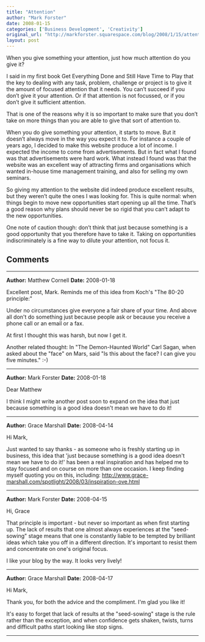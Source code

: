 ```yaml
---
title: "Attention"
author: "Mark Forster"
date: 2008-01-15
categories: ['Business Development', 'Creativity']
original_url: "http://markforster.squarespace.com/blog/2008/1/15/attention.html"
layout: post
---
```


When you give something your attention, just how much attention do you give it?

I said in my first book Get Everything Done and Still Have Time to Play that the key to dealing with any task, problem, challenge or project is to give it the amount of focused attention that it needs. You can’t succeed if you don’t give it your attention. Or if that attention is not focussed, or if you don’t give it sufficient attention.

That is one of the reasons why it is so important to make sure that you don’t take on more things than you are able to give that sort of attention to.

When you do give something your attention, it starts to move. But it doesn’t always move in the way you expect it to. For instance a couple of years ago, I decided to make this website produce a lot of income. I expected the income to come from advertisements. But in fact what I found was that advertisements were hard work. What instead I found was that the website was an excellent way of attracting firms and organisations which wanted in-house time management training, and also for selling my own seminars.

So giving my attention to the website did indeed produce excellent results, but they weren’t quite the ones I was looking for. This is quite normal: when things begin to move new opportunities start opening up all the time. That’s a good reason why plans should never be so rigid that you can’t adapt to the new opportunities.

One note of caution though: don’t think that just because something is a good opportunity that you therefore have to take it. Taking on opportunities indiscriminately is a fine way to dilute your attention, not focus it.


## Comments

---

**Author:** Matthew Cornell
**Date:** 2008-01-18

Excellent post, Mark. Reminds me of this idea from Koch's "The 80-20 principle:"  
  
Under no circumstances give everyone a fair share of your time. And above all don't do something just because people ask or because you receive a phone call or an email or a fax.  
  
At first I thought this was harsh, but now I get it.  
  
Another related thought: In "The Demon-Haunted World" Carl Sagan, when asked about the "face" on Mars, said "Is this about the face? I can give you five minutes." :-)

---

**Author:** Mark Forster
**Date:** 2008-01-18

Dear Matthew  
  
I think I might write another post soon to expand on the idea that just because something is a good idea doesn't mean we have to do it!

---

**Author:** Grace Marshall
**Date:** 2008-04-14

Hi Mark,  
  
Just wanted to say thanks - as someone who is freshly starting up in business, this idea that 'just because something is a good idea doesn't mean we have to do it!' has been a real inspiration and has helped me to stay focused and on course on more than one occasion. I keep finding myself quoting you on this, including: <http://www.grace-marshall.com/spotlight/2008/03/inspiration-ove.html>

---

**Author:** Mark Forster
**Date:** 2008-04-15

Hi, Grace  
  
That principle is important - but never so important as when first starting up. The lack of results that one almost always experiences at the "seed-sowing" stage means that one is constantly liable to be tempted by brilliant ideas which take you off in a different direction. It's important to resist them and concentrate on one's original focus.  
  
I like your blog by the way. It looks very lively!

---

**Author:** Grace Marshall
**Date:** 2008-04-17

Hi Mark,  
  
Thank you, for both the advice and the compliment. I'm glad you like it!   
  
It's easy to forget that lack of results at the "seed-sowing" stage is the rule rather than the exception, and when confidence gets shaken, twists, turns and difficult paths start looking like stop signs.

---
